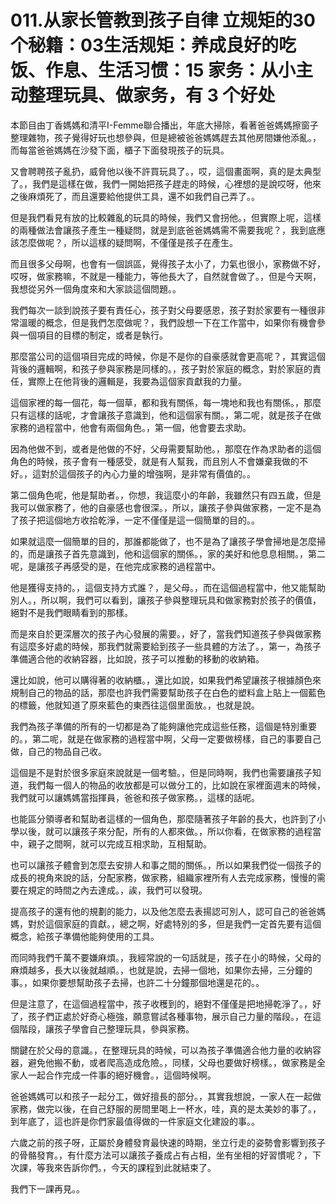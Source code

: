 # 011.从家长管教到孩子自律 立规矩的30个秘籍：03生活规矩：养成良好的吃饭、作息、生活习惯：15 家务：从小主动整理玩具、做家务，有 3 个好处

本節目由丁香媽媽和清平I-Femme聯合播出，年底大掃除，看著爸爸媽媽擦窗子整理雜物，孩子覺得好玩也想參與，但是總被爸爸媽媽趕去其他房間嫌他添亂。，而每當爸爸媽媽在沙發下面，櫃子下面發現孩子的玩具。

又會聘聘孩子亂扔，威脅他以後不許買玩具了。，哎，這個畫面啊，真的是太典型了。，我們是這樣在做，我們一開始把孩子趕走的時候，心裡想的是說哎呀，他來之後麻煩死了，而且還要給他提供工具，還不如我們自己弄了。。

但是我們看見有放的比較雜亂的玩具的時候，我們又會拐他。，但實際上呢，這樣的兩種做法會讓孩子產生一種疑問，就是到底爸爸媽媽需不需要我呢？，我到底應該怎麼做呢？，所以這樣的疑問啊，不僅僅是孩子在產生。

而且很多父母啊，也會有一個誤區，覺得孩子太小了，力氣也很小，家務做不好，哎呀，做家務嘛，不就是一種能力，等他長大了，自然就會做了。，但是今天啊，我想從另外一個角度來和大家談這個問題。。

我們每次一談到說孩子要有責任心，孩子對父母要感恩，孩子對於家要有一種很非常溫暖的概念，但是我們怎麼做呢？，我們設想一下在工作當中，如果你有機會參與一個項目的目標的制定，或者是執行。

那麼當公司的這個項目完成的時候，你是不是你的自豪感就會更高呢？，其實這個背後的邏輯啊，和孩子參與家務是同樣的。，孩子對於家庭的概念，對於家庭的責任，實際上在他背後的邏輯是，我要為這個家貢獻我的力量。

這個家裡的每一個花，每一個草，都和我有關係，每一塊地和我也有關係。，那麼只有這樣的話呢，才會讓孩子意識到，他和這個家有關。，第二呢，就是孩子在做家務的過程當中，他會有兩個角色。，第一個，他會要去求助。

因為他做不到，或者是他做的不好，父母需要幫助他。，那麼在作為求助者的這個角色的時候，孩子會有一種感受，就是有人幫我，而且別人不會嫌棄我做的不好。，這對於這個孩子的內心力量的增強啊，是非常有價值的。。

第二個角色呢，他是幫助者。，你想，我這麼小的年齡，我雖然只有四五歲，但是我可以做家務了，他的自豪感也會很深。，所以，讓孩子參與做家務，一定不是為了孩子把這個地方收拾乾淨，一定不僅僅是這一個簡單的目的。。

如果就這麼一個簡單的目的，那誰都能做了，也不是為了讓孩子學會掃地是怎麼掃的，而是讓孩子首先意識到，他和這個家的關係。，家的美好和他息息相關。，第二呢，是讓孩子再感受的是，在他完成家務的過程當中。

他是獲得支持的。，這個支持方式誰？，是父母。，而在這個過程當中，他又能幫助別人。，所以啊，我們可以看到，讓孩子參與整理玩具和做家務對於孩子的價值，絕對不是我們眼睛看到的那樣。

而是來自於更深層次的孩子內心發展的需要。，好了，當我們知道孩子參與做家務有這麼多好處的時候，那我們就需要給到孩子一些具體的方法了。，第一，為孩子準備適合他的收納容器，比如說，孩子可以推動的移動的收納箱。

還比如說，他可以購得著的收納櫃。，還比如說，如果我們希望讓孩子根據顏色來規制自己的物品的話，那麼也許我們需要幫助孩子在白色的塑料盒上貼上一個藍色的標籤，他就知道了原來藍色的東西往這個里面放。，也就是說。

我們為孩子準備的所有的一切都是為了能夠讓他完成這些任務，這個是特別重要的。，第二呢，就是在做家務的過程當中啊，父母一定要做榜樣，自己的事要自己做，自己的物品自己收。

這個是不是對於很多家庭來說就是一個考驗。，但是同時啊，我們也需要讓孩子知道，我們每一個人的物品的收放都是可以做分工的，比如說在家裡面週末的時候，我們就可以讓媽媽當指揮員，爸爸和孩子做家務。，這樣的話呢。

也能區分領導者和幫助者這樣的一個角色，那麼隨著孩子年齡的長大，也許到了小學以後，就可以讓孩子來分配，所有的人都來做。，所以你看，在做家務的過程當中，親子之間啊，就可以完成互相求助，互相幫助。

也可以讓孩子體會到怎麼去安排人和事之間的關係。，所以如果我們從一個孩子的成長的視角來說的話，分配家務，做家務，組織家裡所有人去完成家務，慢慢的需要在規定的時間之內去達成。，誒，我們可以發現。

提高孩子的還有他的規劃的能力，以及他怎麼去表揚認可別人，認可自己的爸爸媽媽，對於這個家庭的貢獻。，總之啊，好處特別的多，但是我們一定首先要有這個概念，給孩子準備他能夠使用的工具。

而同時我們千萬不要嫌麻煩。，我經常說的一句話就是，孩子在小的時候，父母的麻煩越多，長大以後就越順。，也就是說，去掃一個地，如果你去掃，三分鐘的事。，如果你要想幫助孩子去掃，也許二十分鐘那個地還是花的。。

但是注意了，在這個過程當中，孩子收穫到的，絕對不僅僅是把地掃乾淨了。，好了，孩子們正處於好奇心極強，願意嘗試各種事物，展示自己力量的階段。，在這個階段，讓孩子學會自己整理玩具，參與家務。

關鍵在於父母的意識。，在整理玩具的時候，可以為孩子準備適合他力量的收納容器，避免他搬不動，或者爬高造成危險。，同樣，父母也要做好榜樣。，做家務是全家人一起合作完成一件事的絕好機會。，這個時候啊。

爸爸媽媽可以和孩子一起分工，做好擅長的部分。，其實我想說，一家人在一起做家務，做完以後，在自己舒服的房間里喝上一杯水，哇，真的是太美妙的事了。，到年底了，這也許是你們家最值得做的一件家庭文化建設的事。。

六歲之前的孩子呀，正屬於身體發育最快速的時期，坐立行走的姿勢會影響到孩子的骨骼發育。，有什麼方法可以讓孩子養成占有占相，坐有坐相的好習慣呢？，下次課，等我來告訴你們。，今天的課程到此就結束了。

我們下一課再見。。